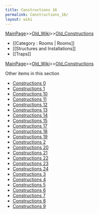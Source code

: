 ```yaml
---
title: Constructions 16
permalink: Constructions_16/
layout: wiki
---
```


[MainPage](/keeperrl_wiki/ "wikilink")>>[Old_Wiki](/keeperrl_wiki/Old_Wiki "wikilink")>>[Old_Constructions](/keeperrl_wiki/Old_Constructions "wikilink")

* [[Category : Rooms | Rooms]]
* [[Structures and Installations]]
* [[Traps]]

[MainPage](/keeperrl_wiki/ "wikilink")>>[Old_Wiki](/keeperrl_wiki/Old_Wiki "wikilink")>>[Old_Constructions](/keeperrl_wiki/Old_Constructions "wikilink")

Other items in this section
-    [Constructions 0](/keeperrl_wiki/Constructions_0 "wikilink")
-    [Constructions 1](/keeperrl_wiki/Constructions_1 "wikilink")
-    [Constructions 10](/keeperrl_wiki/Constructions_10 "wikilink")
-    [Constructions 11](/keeperrl_wiki/Constructions_11 "wikilink")
-    [Constructions 12](/keeperrl_wiki/Constructions_12 "wikilink")
-    [Constructions 13](/keeperrl_wiki/Constructions_13 "wikilink")
-    [Constructions 14](/keeperrl_wiki/Constructions_14 "wikilink")
-    [Constructions 15](/keeperrl_wiki/Constructions_15 "wikilink")
-    [Constructions 17](/keeperrl_wiki/Constructions_17 "wikilink")
-    [Constructions 18](/keeperrl_wiki/Constructions_18 "wikilink")
-    [Constructions 19](/keeperrl_wiki/Constructions_19 "wikilink")
-    [Constructions 2](/keeperrl_wiki/Constructions_2 "wikilink")
-    [Constructions 20](/keeperrl_wiki/Constructions_20 "wikilink")
-    [Constructions 21](/keeperrl_wiki/Constructions_21 "wikilink")
-    [Constructions 22](/keeperrl_wiki/Constructions_22 "wikilink")
-    [Constructions 23](/keeperrl_wiki/Constructions_23 "wikilink")
-    [Constructions 24](/keeperrl_wiki/Constructions_24 "wikilink")
-    [Constructions 3](/keeperrl_wiki/Constructions_3 "wikilink")
-    [Constructions 4](/keeperrl_wiki/Constructions_4 "wikilink")
-    [Constructions 5](/keeperrl_wiki/Constructions_5 "wikilink")
-    [Constructions 6](/keeperrl_wiki/Constructions_6 "wikilink")
-    [Constructions 7](/keeperrl_wiki/Constructions_7 "wikilink")
-    [Constructions 8](/keeperrl_wiki/Constructions_8 "wikilink")
-    [Constructions 9](/keeperrl_wiki/Constructions_9 "wikilink")
